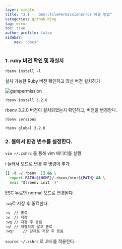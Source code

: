 ```yaml
---
layer: single
title: "3.1 -  Gem::FilePermissionError 해결 방법"
categories: github-blog
tag: error
toc: true
author_profile: false
sidebar:
    nav: "docs"
---
```


###  1. ruby 버전 확인 및 재설치

`rbenv install -l`

설치 가능한 Ruby 버전 확인하고 최신 버전 설치하기

![gempermission]({{site.url}}/images/2023-02-10-GemPermissionError/gempermission.png)

`rbenv install 3.2.0`

rbenv 3.2.0 버전이 설치되었는지 확인하고, 버전을 변경한다.

`rbenv versions`

`rbenv global 3.2.0`

### 		2. 셸에서 환경 변수를 설정한다.

`vim ~/.zshrc` 를 통해 vim 에디터를 실행

i 눌러서 <insert>모드로 변경 후 명령어 추가

```sh
[[ -d ~/.rbenv  ]] && \
  export PATH=${HOME}/.rbenv/bin:${PATH} && \
  eval "$(rbenv init -)"
```

ESC 누르면 normal 모드로 변경된다.

`:wq`로 저장 후 종료한다.

```sh
:q	// 종료
:w	// 저장
:wq	// 저장 후 종료
:q!	// 저장하지 않고 종료
:wq!	// 강제로 저장 후 종료
```

`source ~/.zshrc` 로 코드를 적용한다.
